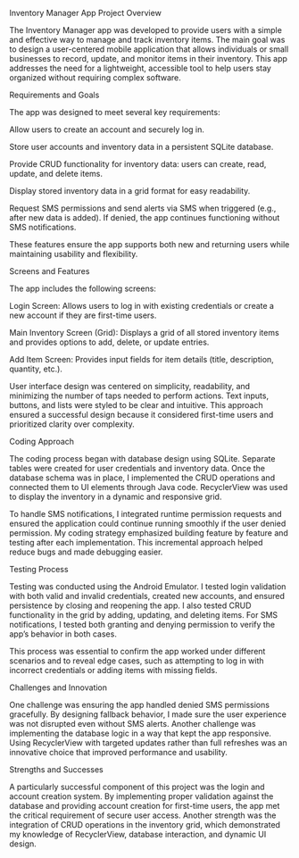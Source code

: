 Inventory Manager App
Project Overview

The Inventory Manager app was developed to provide users with a simple and effective way to manage and track inventory items. The main goal was to design a user-centered mobile application that allows individuals or small businesses to record, update, and monitor items in their inventory. This app addresses the need for a lightweight, accessible tool to help users stay organized without requiring complex software.

Requirements and Goals

The app was designed to meet several key requirements:

Allow users to create an account and securely log in.

Store user accounts and inventory data in a persistent SQLite database.

Provide CRUD functionality for inventory data: users can create, read, update, and delete items.

Display stored inventory data in a grid format for easy readability.

Request SMS permissions and send alerts via SMS when triggered (e.g., after new data is added). If denied, the app continues functioning without SMS notifications.

These features ensure the app supports both new and returning users while maintaining usability and flexibility.

Screens and Features

The app includes the following screens:

Login Screen: Allows users to log in with existing credentials or create a new account if they are first-time users.

Main Inventory Screen (Grid): Displays a grid of all stored inventory items and provides options to add, delete, or update entries.

Add Item Screen: Provides input fields for item details (title, description, quantity, etc.).

User interface design was centered on simplicity, readability, and minimizing the number of taps needed to perform actions. Text inputs, buttons, and lists were styled to be clear and intuitive. This approach ensured a successful design because it considered first-time users and prioritized clarity over complexity.

Coding Approach

The coding process began with database design using SQLite. Separate tables were created for user credentials and inventory data. Once the database schema was in place, I implemented the CRUD operations and connected them to UI elements through Java code. RecyclerView was used to display the inventory in a dynamic and responsive grid.

To handle SMS notifications, I integrated runtime permission requests and ensured the application could continue running smoothly if the user denied permission. My coding strategy emphasized building feature by feature and testing after each implementation. This incremental approach helped reduce bugs and made debugging easier.

Testing Process

Testing was conducted using the Android Emulator. I tested login validation with both valid and invalid credentials, created new accounts, and ensured persistence by closing and reopening the app. I also tested CRUD functionality in the grid by adding, updating, and deleting items. For SMS notifications, I tested both granting and denying permission to verify the app’s behavior in both cases.

This process was essential to confirm the app worked under different scenarios and to reveal edge cases, such as attempting to log in with incorrect credentials or adding items with missing fields.

Challenges and Innovation

One challenge was ensuring the app handled denied SMS permissions gracefully. By designing fallback behavior, I made sure the user experience was not disrupted even without SMS alerts. Another challenge was implementing the database logic in a way that kept the app responsive. Using RecyclerView with targeted updates rather than full refreshes was an innovative choice that improved performance and usability.

Strengths and Successes

A particularly successful component of this project was the login and account creation system. By implementing proper validation against the database and providing account creation for first-time users, the app met the critical requirement of secure user access. Another strength was the integration of CRUD operations in the inventory grid, which demonstrated my knowledge of RecyclerView, database interaction, and dynamic UI design.
